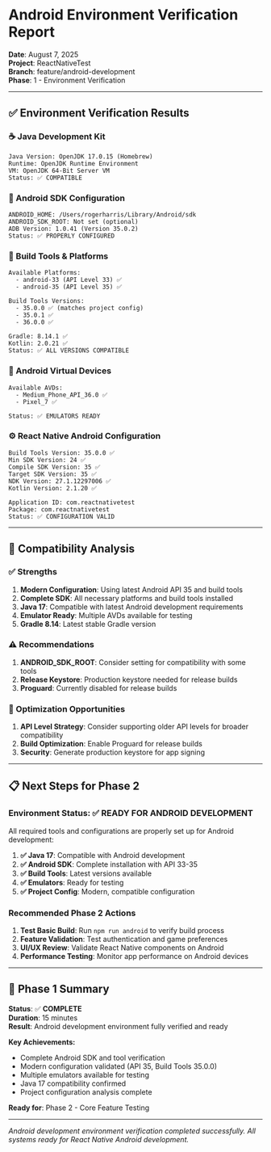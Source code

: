 # Android Environment Verification Report

**Date**: August 7, 2025  
**Project**: ReactNativeTest  
**Branch**: feature/android-development  
**Phase**: 1 - Environment Verification

---

## ✅ **Environment Verification Results**

### **☕ Java Development Kit**
```
Java Version: OpenJDK 17.0.15 (Homebrew)
Runtime: OpenJDK Runtime Environment
VM: OpenJDK 64-Bit Server VM
Status: ✅ COMPATIBLE
```

### **📱 Android SDK Configuration**
```
ANDROID_HOME: /Users/rogerharris/Library/Android/sdk
ANDROID_SDK_ROOT: Not set (optional)
ADB Version: 1.0.41 (Version 35.0.2)
Status: ✅ PROPERLY CONFIGURED
```

### **🔨 Build Tools & Platforms**
```
Available Platforms:
  - android-33 (API Level 33) ✅
  - android-35 (API Level 35) ✅

Build Tools Versions:
  - 35.0.0 ✅ (matches project config)
  - 35.0.1 ✅
  - 36.0.0 ✅

Gradle: 8.14.1 ✅
Kotlin: 2.0.21 ✅
Status: ✅ ALL VERSIONS COMPATIBLE
```

### **📱 Android Virtual Devices**
```
Available AVDs:
  - Medium_Phone_API_36.0 ✅
  - Pixel_7 ✅

Status: ✅ EMULATORS READY
```

### **⚙️ React Native Android Configuration**
```
Build Tools Version: 35.0.0 ✅
Min SDK Version: 24 ✅
Compile SDK Version: 35 ✅
Target SDK Version: 35 ✅
NDK Version: 27.1.12297006 ✅
Kotlin Version: 2.1.20 ✅

Application ID: com.reactnativetest
Package: com.reactnativetest
Status: ✅ CONFIGURATION VALID
```

---

## 🎯 **Compatibility Analysis**

### **✅ Strengths**
1. **Modern Configuration**: Using latest Android API 35 and build tools
2. **Complete SDK**: All necessary platforms and build tools installed
3. **Java 17**: Compatible with latest Android development requirements
4. **Emulator Ready**: Multiple AVDs available for testing
5. **Gradle 8.14**: Latest stable Gradle version

### **⚠️ Recommendations**
1. **ANDROID_SDK_ROOT**: Consider setting for compatibility with some tools
2. **Release Keystore**: Production keystore needed for release builds
3. **Proguard**: Currently disabled for release builds

### **🚀 Optimization Opportunities**
1. **API Level Strategy**: Consider supporting older API levels for broader compatibility
2. **Build Optimization**: Enable Proguard for release builds
3. **Security**: Generate production keystore for app signing

---

## 📋 **Next Steps for Phase 2**

### **Environment Status**: ✅ **READY FOR ANDROID DEVELOPMENT**

All required tools and configurations are properly set up for Android development:

1. **✅ Java 17**: Compatible with Android development
2. **✅ Android SDK**: Complete installation with API 33-35
3. **✅ Build Tools**: Latest versions available
4. **✅ Emulators**: Ready for testing
5. **✅ Project Config**: Modern, compatible configuration

### **Recommended Phase 2 Actions**
1. **Test Basic Build**: Run `npm run android` to verify build process
2. **Feature Validation**: Test authentication and game preferences
3. **UI/UX Review**: Validate React Native components on Android
4. **Performance Testing**: Monitor app performance on Android devices

---

## 🎉 **Phase 1 Summary**

**Status**: ✅ **COMPLETE**  
**Duration**: 15 minutes  
**Result**: Android development environment fully verified and ready

**Key Achievements:**
- Complete Android SDK and tool verification
- Modern configuration validated (API 35, Build Tools 35.0.0)
- Multiple emulators available for testing
- Java 17 compatibility confirmed
- Project configuration analysis complete

**Ready for**: Phase 2 - Core Feature Testing

---

*Android development environment verification completed successfully. All systems ready for React Native Android development.*
